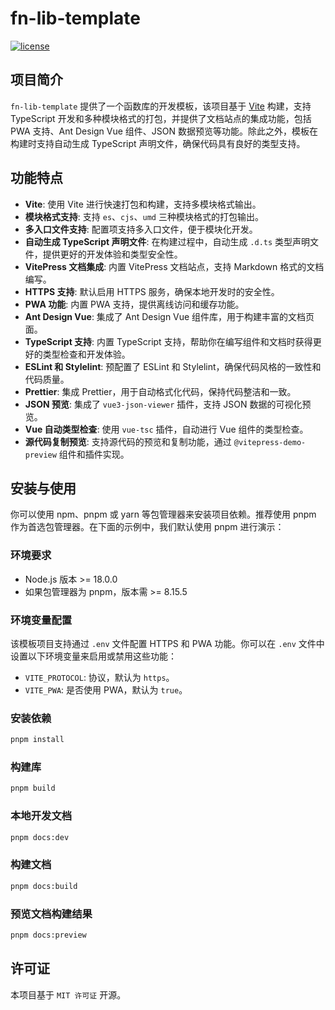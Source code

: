 # fn-lib-template

[![license](https://img.shields.io/badge/license-MIT-blue.svg)](https://zh.wikipedia.org/wiki/MIT%E8%A8%B1%E5%8F%AF%E8%AD%89)

## 项目简介

`fn-lib-template` 提供了一个函数库的开发模板，该项目基于 [Vite](https://cn.vitejs.dev/) 构建，支持 TypeScript 开发和多种模块格式的打包，并提供了文档站点的集成功能，包括 PWA 支持、Ant Design Vue 组件、JSON 数据预览等功能。除此之外，模板在构建时支持自动生成 TypeScript 声明文件，确保代码具有良好的类型支持。

## 功能特点

-   **Vite**: 使用 Vite 进行快速打包和构建，支持多模块格式输出。
-   **模块格式支持**: 支持 `es`、`cjs`、`umd` 三种模块格式的打包输出。
-   **多入口文件支持**: 配置项支持多入口文件，便于模块化开发。
-   **自动生成 TypeScript 声明文件**: 在构建过程中，自动生成 `.d.ts` 类型声明文件，提供更好的开发体验和类型安全性。
-   **VitePress 文档集成**: 内置 VitePress 文档站点，支持 Markdown 格式的文档编写。
-   **HTTPS 支持**: 默认启用 HTTPS 服务，确保本地开发时的安全性。
-   **PWA 功能**: 内置 PWA 支持，提供离线访问和缓存功能。
-   **Ant Design Vue**: 集成了 Ant Design Vue 组件库，用于构建丰富的文档页面。
-   **TypeScript 支持**: 内置 TypeScript 支持，帮助你在编写组件和文档时获得更好的类型检查和开发体验。
-   **ESLint 和 Stylelint**: 预配置了 ESLint 和 Stylelint，确保代码风格的一致性和代码质量。
-   **Prettier**: 集成 Prettier，用于自动格式化代码，保持代码整洁和一致。
-   **JSON 预览**: 集成了 `vue3-json-viewer` 插件，支持 JSON 数据的可视化预览。
-   **Vue 自动类型检查**: 使用 `vue-tsc` 插件，自动进行 Vue 组件的类型检查。
-   **源代码复制预览**: 支持源代码的预览和复制功能，通过 `@vitepress-demo-preview` 组件和插件实现。

## 安装与使用

你可以使用 npm、pnpm 或 yarn 等包管理器来安装项目依赖。推荐使用 pnpm 作为首选包管理器。在下面的示例中，我们默认使用 pnpm 进行演示：

### 环境要求

-   Node.js 版本 >= 18.0.0
-   如果包管理器为 pnpm，版本需 >= 8.15.5

### 环境变量配置

该模板项目支持通过 `.env` 文件配置 HTTPS 和 PWA 功能。你可以在 `.env` 文件中设置以下环境变量来启用或禁用这些功能：

-   `VITE_PROTOCOL`: 协议，默认为 `https`。
-   `VITE_PWA`: 是否使用 PWA，默认为 `true`。

### 安装依赖

```bash
pnpm install
```

### 构建库

```bash
pnpm build
```

### 本地开发文档

```bash
pnpm docs:dev
```

### 构建文档

```bash
pnpm docs:build
```

### 预览文档构建结果

```bash
pnpm docs:preview
```

## 许可证

本项目基于 `MIT 许可证` 开源。
